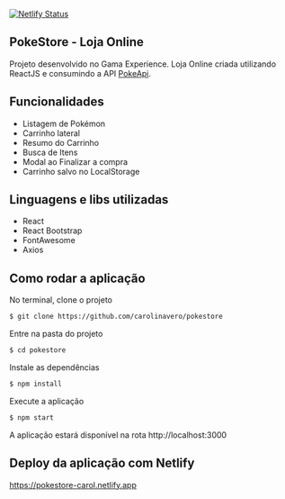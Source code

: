 [![Netlify Status](https://api.netlify.com/api/v1/badges/9e7c5fa1-8d6e-4793-b1aa-b310503d4bc0/deploy-status)](https://app.netlify.com/sites/pokestore-carol/deploys)

## PokeStore - Loja Online

Projeto desenvolvido no Gama Experience. Loja Online criada utilizando ReactJS e consumindo a API [PokeApi](https://pokeapi.co/).

## Funcionalidades

- Listagem de Pokémon
- Carrinho lateral
- Resumo do Carrinho
- Busca de Itens
- Modal ao Finalizar a compra
- Carrinho salvo no LocalStorage

## Linguagens e libs utilizadas

- React
- React Bootstrap
- FontAwesome
- Axios

## Como rodar a aplicação

No terminal, clone o projeto
```sh
$ git clone https://github.com/carolinavero/pokestore
```

Entre na pasta do projeto
```sh
$ cd pokestore
```

Instale as dependências
```sh
$ npm install
```

Execute a aplicação
```sh
$ npm start
```

A aplicação estará disponível na rota http://localhost:3000


## Deploy da aplicação com Netlify

https://pokestore-carol.netlify.app

